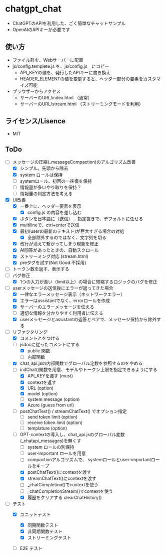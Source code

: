 # chatgpt_chat

- ChatGPTのAPIを利用した、ごく簡単なチャットサンプル
- OpenAIのAPIキーが必要です


## 使い方

- ファイル群を、Webサーバーに配置
- js/config.templete.js を、js/config.js　にコピー
  - API_KEYの値を、発行したAPIキーに書き換え
  - HEADER_ELEMENTの値を変更すると、ヘッダー部分の要素をカスタマイズ可能
- ブラウザーからアクセス
  - サーバーのURL/index.html （通常）
  - サーバーのURL/stream.html （ストリーミングモードを利用）



## ライセンス/Lisence

- MIT


## ToDo

- [ ] メッセージの圧縮(_messageCompaction)のアルゴリズム改善
  - [x] シンプル。先頭から除去
  - [x] system ロールは保持
  - [ ] systemロール、初回の一往復を保持
  - [ ] 情報量が多いやり取りを保持？ 
  - [ ] 情報量の判定方法を考える
- [x] UI改善
  - [x] 一番上に、ヘッダー要素を表示
      - [x] config.js の内容を差し込む
  - [x] ボタンを日本語に（送信）... 指定抜きで、デフォルトに任せる
  - [x] multilineで、ctrl+enterで送信
  - [x] 最初(userの最新のテキスト)が巨大すぎる場合の対処
    - [x] 全部除外するのではなく、文字列を切る
  - [x] 改行が消えて繋がってしまう現象を修正
  - [x] AI回答があったときの、自動スクロール
  - [x] ストリーミング対応 (stream.html)
  - [x] preタグを試す(Not Good.不採用)
- [ ] トークン数を返す、表示する
- [ ] バグ修正
  - [x] 1つの入力が長い（limit以上）の場合に短縮するロジックのバグを修正
- [ ] userメッセージの送信後にエラーが返ってきた場合
  - [x] 一律なエラーメッセージ表示（ネットワークエラー）
  - [x] エラーはassistantでなく、errorロールを作成
  - [x] サーバーのエラーメッセージを伝える
  - [ ] 適切な情報を分かりやすく利用者に伝える 
  - [x] userメッセージとassistantの返答とペアで、メッセージ保持から除外する
- [ ] リファクタリング
  - [x] コメントとをつける
  - [ ] jsdocに従ったコメントにする
    - [x] public 関数
    - [ ] 内部関数
  - [x] chat_api.jsの内部関数でグローバル定数を参照するのをやめる
  - [ ] initChat()関数を用意、モデルやトークン上限を指定できるようにする
    - [x] API_KEYを渡す (must)
    - [x] contextを返す
    - [x] URL (option)
    - [x] model (option)
    - [ ] system message (option)
    - [x] Azure (guess from url)
  - [ ] postChatText() / streamChatText() でオプション指定
    - [ ] send token limit (option)
    - [ ] receive token limit (option)
    - [ ] templature (option)
  - [ ] GPT-contextの導入し、chat_api.jsのグローバル変数(_chatapi_messages)を無くす
    - [ ] system ロールの別保持
    - [ ] user-important ロールを用意
    - [ ] compactionアルゴリズムで、 systemロールとuser-importantロールをキープ
    - [x] postChatText()にcontextを渡す
    - [x] streamChatText()にcontextを渡す
    - [ ] _chatCompletion()でcontextを使う
    - [ ] _chatCompletionStream()でcontextを使う
    - [x] 履歴をクリアする clearChatHistory()
- [ ] テスト
  - [x] ユニットテスト
    - [x] 同期関数テスト
    - [x] 非同期関数テスト
    - [x] ストリーミングテスト
  - [ ] E2E テスト



